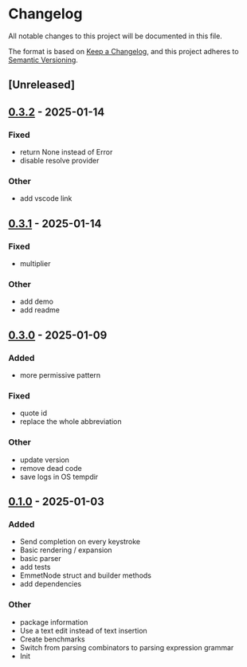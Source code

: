# Changelog

All notable changes to this project will be documented in this file.

The format is based on [Keep a Changelog](https://keepachangelog.com/en/1.0.0/),
and this project adheres to [Semantic Versioning](https://semver.org/spec/v2.0.0.html).

## [Unreleased]

## [0.3.2](https://github.com/lrangell/phlex-emmet-lsp/compare/v0.3.1...v0.3.2) - 2025-01-14

### Fixed

- return None instead of Error
- disable resolve provider

### Other

- add vscode link

## [0.3.1](https://github.com/lrangell/phlex-emmet-lsp/compare/v0.3.0...v0.3.1) - 2025-01-14

### Fixed

- multiplier

### Other

- add demo
- add readme

## [0.3.0](https://github.com/lrangell/phlex-emmet-lsp/compare/v0.2.0...v0.3.0) - 2025-01-09

### Added

- more permissive pattern

### Fixed

- quote id
- replace the whole abbreviation

### Other

- update version
- remove dead code
- save logs in OS tempdir

## [0.1.0](https://github.com/lrangell/phlex-emmet-lsp/releases/tag/v0.1.0) - 2025-01-03

### Added

- Send completion on every keystroke
- Basic rendering / expansion
- basic parser
- add tests
- EmmetNode struct and builder methods
- add dependencies

### Other

- package information
- Use a text edit instead of text insertion
- Create benchmarks
- Switch from parsing combinators to parsing expression grammar
- Init
